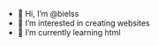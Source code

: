 - 👋 Hi, I’m @bielss
- 👀 I’m interested in creating websites
- 🌱 I’m currently learning html

<!---
bielss/bielss is a ✨ special ✨ repository because its `README.md` (this file) appears on your GitHub profile.
You can click the Preview link to take a look at your changes.
--->
